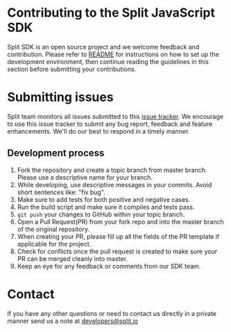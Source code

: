 # Contributing to the Split JavaScript SDK
 
Split SDK is an open source project and we welcome feedback and contribution. Please refer to [README](README.md) for instructions on how to set up the development environment, then continue reading the guidelines in this section before submitting your contributions.
 
# Submitting issues

Split team monitors all issues submitted to this [issue tracker](https://github.com/splitio/javascript-client/issues). We encourage to use this issue tracker to submit any bug report, feedback and feature enhancements. We'll do our best to respond in a timely manner.
 
## Development process
 
1. Fork the repository and create a topic branch from master branch. Please use a descriptive name for your branch.
2. While developing, use descriptive messages in your commits. Avoid short sentences like: "fix bug".
3. Make sure to add tests for both positive and negative cases.
4. Run the build script and make sure it compiles and tests pass.
5. `git push` your changes to GitHub within your topic branch.
6. Open a Pull Request(PR) from your fork repo and into the master branch of the original repository.
7. When creating your PR, please fill up all the fields of the PR template if applicable for the project.
8. Check for conflicts once the pull request is created to make sure your PR can be merged cleanly into master.
9. Keep an eye for any feedback or comments from our SDK team.
 
# Contact

If you have any other questions or need to contact us directly in a private manner send us a note at developers@split.io